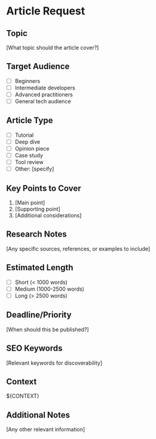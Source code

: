 # Article Request

## Topic
[What topic should the article cover?]

## Target Audience
- [ ] Beginners
- [ ] Intermediate developers
- [ ] Advanced practitioners
- [ ] General tech audience

## Article Type
- [ ] Tutorial
- [ ] Deep dive
- [ ] Opinion piece
- [ ] Case study
- [ ] Tool review
- [ ] Other: [specify]

## Key Points to Cover
1. [Main point]
2. [Supporting point]
3. [Additional considerations]

## Research Notes
[Any specific sources, references, or examples to include]

## Estimated Length
- [ ] Short (< 1000 words)
- [ ] Medium (1000-2500 words)
- [ ] Long (> 2500 words)

## Deadline/Priority
[When should this be published?]

## SEO Keywords
[Relevant keywords for discoverability]

## Context
${CONTEXT}

## Additional Notes
[Any other relevant information]
